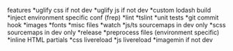 features
*uglify css if not dev
*uglify js if not dev
*custom lodash build
*inject environment specific conf (frep)
*lint
*tslint
*unit tests
*git commit hook
*images
*fonts
*misc files
*watch
*js/ts sourcemaps in dev only
*scss sourcemaps in dev only
*release 
*preprocess files (environment specific)
*inline HTML partials
*css livereload
*js livereload
*imagemin if not dev
